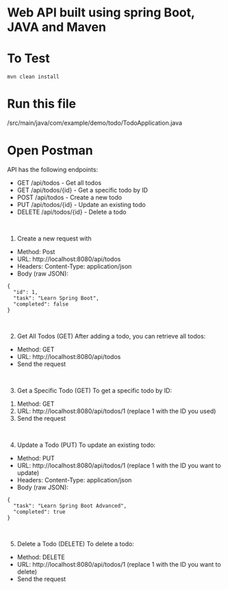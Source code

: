 # Web API built using spring Boot, JAVA and Maven  

# To Test
```
mvn clean install
``` 

# Run this file
/src/main/java/com/example/demo/todo/TodoApplication.java

# Open Postman 
API has the following endpoints:
- GET /api/todos - Get all todos
- GET /api/todos/{id} - Get a specific todo by ID
- POST /api/todos - Create a new todo
- PUT /api/todos/{id} - Update an existing todo
- DELETE /api/todos/{id} - Delete a todo

<br>

1) Create a new request with
- Method: Post
- URL: http://localhost:8080/api/todos
- Headers: Content-Type: application/json
- Body (raw JSON):
```
{
  "id": 1,
  "task": "Learn Spring Boot",
  "completed": false
}
```
<br>

2) Get All Todos (GET)
After adding a todo, you can retrieve all todos:
- Method: GET
- URL: http://localhost:8080/api/todos
- Send the request

<br>

3) Get a Specific Todo (GET)
To get a specific todo by ID:

1. Method: GET
2. URL: http://localhost:8080/api/todos/1 (replace 1 with the ID you used)
3. Send the request

<br>

4) Update a Todo (PUT)
To update an existing todo:

- Method: PUT
- URL: http://localhost:8080/api/todos/1 (replace 1 with the ID you want to update)
- Headers: Content-Type: application/json
- Body (raw JSON):
```
{
  "task": "Learn Spring Boot Advanced",
  "completed": true
}
```

<br>

5. Delete a Todo (DELETE)
To delete a todo:

- Method: DELETE
- URL: http://localhost:8080/api/todos/1 (replace 1 with the ID you want to delete)
- Send the request

